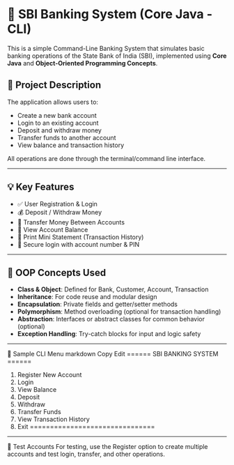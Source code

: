 # 🏦 SBI Banking System (Core Java - CLI)

This is a simple Command-Line Banking System that simulates basic banking operations of the State Bank of India (SBI), implemented using **Core Java** and **Object-Oriented Programming Concepts**.

## 📌 Project Description

The application allows users to:
- Create a new bank account
- Login to an existing account
- Deposit and withdraw money
- Transfer funds to another account
- View balance and transaction history

All operations are done through the terminal/command line interface.

---

## 💡 Key Features

- ✅ User Registration & Login
- 💰 Deposit / Withdraw Money
- 🔄 Transfer Money Between Accounts
- 📄 View Account Balance
- 🧾 Print Mini Statement (Transaction History)
- 🔐 Secure login with account number & PIN

---

## 🧠 OOP Concepts Used

- **Class & Object**: Defined for Bank, Customer, Account, Transaction
- **Inheritance**: For code reuse and modular design
- **Encapsulation**: Private fields and getter/setter methods
- **Polymorphism**: Method overloading (optional for transaction handling)
- **Abstraction**: Interfaces or abstract classes for common behavior (optional)
- **Exception Handling**: Try-catch blocks for input and logic safety

---

📘 Sample CLI Menu
markdown
Copy
Edit
====== SBI BANKING SYSTEM ======
1. Register New Account
2. Login
3. View Balance
4. Deposit
5. Withdraw
6. Transfer Funds
7. View Transaction History
8. Exit
===============================
---
🧪 Test Accounts
For testing, use the Register option to create multiple accounts and test login, transfer, and other operations.



